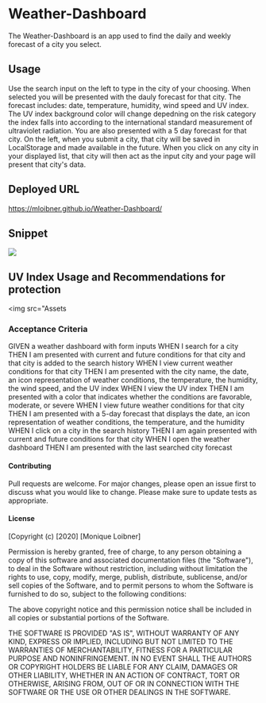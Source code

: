 # Weather-Dashboard

The Weather-Dashboard is an app used to find the daily and weekly forecast of a city you select.

## Usage

Use the search input on the left to type in the city of your choosing. When selected you will be presented with the dauly forecast for that city. The forecast includes: date, temperature, humidity, wind speed and UV index. The UV index background color will change depedning on the risk category the index falls into according to the international standard measurement of ultraviolet radiation. You are also presented with a 5 day forecast for that city. 
On the left, when you submit a city, that city will be saved in LocalStorage and made available in the future. When you click on any city in your displayed list, that city will then act as the input city and your page will present that city's data. 

## Deployed URL

https://mloibner.github.io/Weather-Dashboard/

## Snippet

<img src="Assets.ScreenShot2020-07-05at6.22.55pm.png">

## UV Index Usage and Recommendations for protection

<img src="Assets

### Acceptance Criteria

GIVEN a weather dashboard with form inputs
WHEN I search for a city
THEN I am presented with current and future conditions for that city and that city is added to the search history
WHEN I view current weather conditions for that city
THEN I am presented with the city name, the date, an icon representation of weather conditions, the temperature, the humidity, the wind speed, and the UV index
WHEN I view the UV index
THEN I am presented with a color that indicates whether the conditions are favorable, moderate, or severe
WHEN I view future weather conditions for that city
THEN I am presented with a 5-day forecast that displays the date, an icon representation of weather conditions, the temperature, and the humidity
WHEN I click on a city in the search history
THEN I am again presented with current and future conditions for that city
WHEN I open the weather dashboard
THEN I am presented with the last searched city forecast



#### Contributing
Pull requests are welcome. For major changes, please open an issue first to discuss what you would like to change.
Please make sure to update tests as appropriate.



#### License
[Copyright (c) [2020] [Monique Loibner]

Permission is hereby granted, free of charge, to any person obtaining a copy
of this software and associated documentation files (the "Software"), to deal
in the Software without restriction, including without limitation the rights
to use, copy, modify, merge, publish, distribute, sublicense, and/or sell
copies of the Software, and to permit persons to whom the Software is
furnished to do so, subject to the following conditions:

The above copyright notice and this permission notice shall be included in all
copies or substantial portions of the Software.

THE SOFTWARE IS PROVIDED "AS IS", WITHOUT WARRANTY OF ANY KIND, EXPRESS OR
IMPLIED, INCLUDING BUT NOT LIMITED TO THE WARRANTIES OF MERCHANTABILITY,
FITNESS FOR A PARTICULAR PURPOSE AND NONINFRINGEMENT. IN NO EVENT SHALL THE
AUTHORS OR COPYRIGHT HOLDERS BE LIABLE FOR ANY CLAIM, DAMAGES OR OTHER
LIABILITY, WHETHER IN AN ACTION OF CONTRACT, TORT OR OTHERWISE, ARISING FROM,
OUT OF OR IN CONNECTION WITH THE SOFTWARE OR THE USE OR OTHER DEALINGS IN THE
SOFTWARE.
